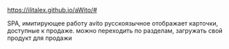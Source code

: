 https://ilitalex.github.io/aWito/#


SPA, имитирующее работу avito
русскоязычное
отображает карточки, доступные к продаже.
можно переходить по разделам, загружать свой продукт для продажи
